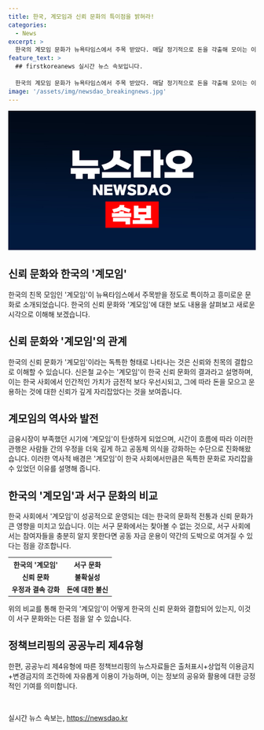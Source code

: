 ```yaml
---
title: 한국, 계모임과 신뢰 문화의 특이점을 밝혀라!
categories:
  - News
excerpt: >
  한국의 계모임 문화가 뉴욕타임스에서 주목 받았다. 매달 정기적으로 돈을 갹출해 모이는 이 독특한 문화는 한국의 신뢰 문화와 깊은 연관이 있다고 한다. 이는 금융 시장이 없던 시기에 발전한 관행으로, 사람들의 우정을 돈독히 하고 공동체를 단결시키는 방법으로 발전해왔다. 이러한 문화적 전통은 서구에서는 찾아볼 수 없는데, 이를 잘 이해하지 못한다면 공동 자금 운용은 도박으로 비해될 수 있다고 뉴욕타임스는 전한다.
feature_text: >
  ## firstkoreanews 실시간 뉴스 속보입니다.

  한국의 계모임 문화가 뉴욕타임스에서 주목 받았다. 매달 정기적으로 돈을 갹출해 모이는 이 독특한 문화는 한국의 신뢰 문화와 깊은 연관이 있다고 한다. 이는 금융 시장이 없던 시기에 발전한 관행으로, 사람들의 우정을 돈독히 하고 공동체를 단결시키는 방법으로 발전해왔다. 이러한 문화적 전통은 서구에서는 찾아볼 수 없는데, 이를 잘 이해하지 못한다면 공동 자금 운용은 도박으로 비해될 수 있다고 뉴욕타임스는 전한다.
image: '/assets/img/newsdao_breakingnews.jpg'
---
```


<p><img src="/assets/img/newsdao_breakingnews.jpg" alt="firstkoreanews 속보" /></p>

<h2 data-ke-size="size26">신뢰 문화와 한국의 '계모임'</h2>

<p data-ke-size="size16">한국의 친목 모임인 '계모임'이 뉴욕타임스에서 주목받을 정도로 특이하고 흥미로운 문화로 소개되었습니다. 한국의 신뢰 문화와 '계모임'에 대한 보도 내용을 살펴보고 새로운 시각으로 이해해 보겠습니다.</p>

<h2 data-ke-size="size26">신뢰 문화와 '계모임'의 관계</h2>

<p data-ke-size="size16">한국의 신뢰 문화가 '계모임'이라는 독특한 형태로 나타나는 것은 신뢰와 친목의 결합으로 이해할 수 있습니다. 신은철 교수는 '계모임'이 한국 신뢰 문화의 결과라고 설명하며, 이는 한국 사회에서 인간적인 가치가 금전적 보다 우선시되고, 그에 따라 돈을 모으고 운용하는 것에 대한 신뢰가 깊게 자리잡았다는 것을 보여줍니다.</p>

<h2 data-ke-size="size26">계모임의 역사와 발전</h2>

<p data-ke-size="size16">금융시장이 부족했던 시기에 '계모임'이 탄생하게 되었으며, 시간이 흐름에 따라 이러한 관행은 사람들 간의 우정을 더욱 깊게 하고 공동체 의식을 강화하는 수단으로 진화해왔습니다. 이러한 역사적 배경은 '계모임'이 한국 사회에서만큼은 독특한 문화로 자리잡을 수 있었던 이유를 설명해 줍니다.</p>

<h2 data-ke-size="size26">한국의 '계모임'과 서구 문화의 비교</h2>

<p data-ke-size="size16">한국 사회에서 '계모임'이 성공적으로 운영되는 데는 한국의 문화적 전통과 신뢰 문화가 큰 영향을 미치고 있습니다. 이는 서구 문화에서는 찾아볼 수 없는 것으로, 서구 사회에서는 참여자들을 충분히 알지 못한다면 공동 자금 운용이 약간의 도박으로 여겨질 수 있다는 점을 강조합니다.</p>

<table>
    <tr>
        <th>한국의 '계모임'</th>
        <th>서구 문화</th>
    </tr>
    <tr>
        <td style="text-align: center; height: 17px;"><b>신뢰 문화</b></td>
        <td style="text-align: center; height: 17px;"><b>불확실성</b></td>
    </tr>
    <tr>
        <td style="text-align: center; height: 17px;"><b>우정과 결속 강화</b></td>
        <td style="text-align: center; height: 17px;"><b>돈에 대한 불신</b></td>
    </tr>
</table>

<p data-ke-size="size16">위의 비교를 통해 한국의 '계모임'이 어떻게 한국의 신뢰 문화와 결합되어 있는지, 이것이 서구 문화와는 다른 점을 알 수 있습니다.</p>

<h2 data-ke-size="size26">정책브리핑의 공공누리 제4유형</h2>

<p data-ke-size="size16">한편, 공공누리 제4유형에 따른 정책브리핑의 뉴스자료들은 출처표시+상업적 이용금지+변경금지의 조건하에 자유롭게 이용이 가능하며, 이는 정보의 공유와 활용에 대한 긍정적인 기여를 의미합니다.</p>

<p data-ke-size="size16">&nbsp;</p>
실시간 뉴스 속보는, <a href="https://newsdao.kr" rel="dofollow">https://newsdao.kr</a>


